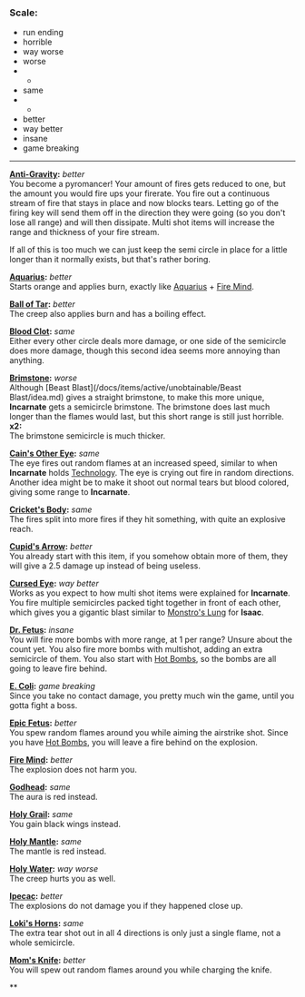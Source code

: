 ### Scale:

- run ending
- horrible
- way worse
- worse
- -
- same
- -
- better
- way better
- insane
- game breaking

---

**[Anti-Gravity](https://bindingofisaacrebirth.fandom.com/wiki/Anti-Gravity):** *better*
<br>
You become a pyromancer!
Your amount of fires gets reduced to one, but the amount you would fire ups your firerate.
You fire out a continuous stream of fire that stays in place and now blocks tears.
Letting go of the firing key will send them off in the direction they were going (so you don't lose all range) and will then dissipate.
Multi shot items will increase the range and thickness of your fire stream.

If all of this is too much we can just keep the semi circle in place for a little longer than it normally exists, but that's rather boring.

**[Aquarius](https://bindingofisaacrebirth.fandom.com/wiki/Aquarius):** *better*
<br>
Starts orange and applies burn, exactly like [Aquarius](https://bindingofisaacrebirth.fandom.com/wiki/Aquarius) + [Fire Mind](https://bindingofisaacrebirth.fandom.com/wiki/Fire_Mind).

**[Ball of Tar](https://bindingofisaacrebirth.fandom.com/wiki/Ball_of_Tar):** *better*
<br>
The creep also applies burn and has a boiling effect.

**[Blood Clot](https://bindingofisaacrebirth.fandom.com/wiki/Blood_Clot):** *same*
<br>
Either every other circle deals more damage, or one side of the semicircle does more damage, though this second idea seems more annoying than anything.

**[Brimstone](https://bindingofisaacrebirth.fandom.com/wiki/Brimstone):** *worse*
<br>
Although [Beast Blast](/docs/items/active/unobtainable/Beast Blast/idea.md) gives a straight brimstone, to make this more unique, **Incarnate** gets a semicircle brimstone.
The brimstone does last much longer than the flames would last, but this short range is still just horrible.
<br>
**x2:**
<br>
The brimstone semicircle is much thicker.

**[Cain's Other Eye](https://bindingofisaacrebirth.fandom.com/wiki/Cain%27s_Other_Eye):** *same*
<br>
The eye fires out random flames at an increased speed, similar to when **Incarnate** holds [Technology](https://bindingofisaacrebirth.fandom.com/wiki/Technology).
The eye is crying out fire in random directions.
Another idea might be to make it shoot out normal tears but blood colored, giving some range to **Incarnate**.

**[Cricket's Body](https://bindingofisaacrebirth.fandom.com/wiki/Cricket%27s_Body):** *same*
<br>
The fires split into more fires if they hit something, with quite an explosive reach.

**[Cupid's Arrow](https://bindingofisaacrebirth.fandom.com/wiki/Cupid%27s_Arrow):** *better*
<br>
You already start with this item, if you somehow obtain more of them, they will give a 2.5 damage up instead of being useless.

**[Cursed Eye](https://bindingofisaacrebirth.fandom.com/wiki/Cursed_Eye):** *way better*
<br>
Works as you expect to how multi shot items were explained for **Incarnate**.
You fire multiple semicircles packed tight together in front of each other, which gives you a gigantic blast similar to [Monstro's Lung](https://bindingofisaacrebirth.fandom.com/wiki/Monstro's_Lung) for **Isaac**.

**[Dr. Fetus](https://bindingofisaacrebirth.fandom.com/wiki/Dr._Fetus):** *insane*
<br>
You will fire more bombs with more range, at 1 per range? Unsure about the count yet.
You also fire more bombs with multishot, adding an extra semicircle of them.
You also start with [Hot Bombs](https://bindingofisaacrebirth.fandom.com/wiki/Hot_Bombs), so the bombs are all going to leave fire behind.

**[E. Coli](https://bindingofisaacrebirth.fandom.com/wiki/E._Coli):** *game breaking*
<br>
Since you take no contact damage, you pretty much win the game, until you gotta fight a boss.

**[Epic Fetus](https://bindingofisaacrebirth.fandom.com/wiki/Epic_Fetus):** *better*
<br>
You spew random flames around you while aiming the airstrike shot.
Since you have [Hot Bombs](https://bindingofisaacrebirth.fandom.com/wiki/Hot_Bombs), you will leave a fire behind on the explosion.

**[Fire Mind](https://bindingofisaacrebirth.fandom.com/wiki/Fire_Mind):** *better*
<br>
The explosion does not harm you.

**[Godhead](https://bindingofisaacrebirth.fandom.com/wiki/Godhead):** *same*
<br>
The aura is red instead.

**[Holy Grail](https://bindingofisaacrebirth.fandom.com/wiki/Holy_Grail):** *same*
<br>
You gain black wings instead.

**[Holy Mantle](https://bindingofisaacrebirth.fandom.com/wiki/Holy_Mantle):** *same*
<br>
The mantle is red instead.

**[Holy Water](https://bindingofisaacrebirth.fandom.com/wiki/Holy_Water):** *way worse*
<br>
The creep hurts you as well.

**[Ipecac](https://bindingofisaacrebirth.fandom.com/wiki/Ipecac):** *better*
<br>
The explosions do not damage you if they happened close up.

**[Loki's Horns](https://bindingofisaacrebirth.fandom.com/wiki/Loki%27s_Horns):** *same*
<br>
The extra tear shot out in all 4 directions is only just a single flame, not a whole semicircle.

**[Mom's Knife](https://bindingofisaacrebirth.fandom.com/wiki/Mom%27s_Knife):** *better*
<br>
You will spew out random flames around you while charging the knife.

**

